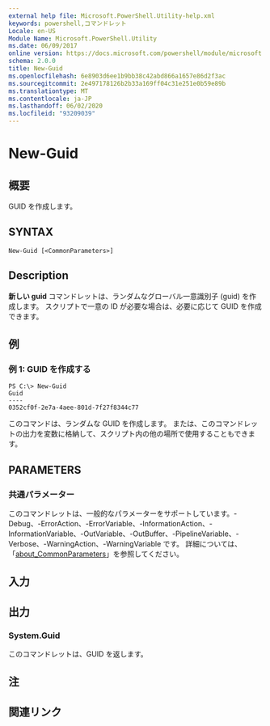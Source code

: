 ```yaml
---
external help file: Microsoft.PowerShell.Utility-help.xml
keywords: powershell,コマンドレット
Locale: en-US
Module Name: Microsoft.PowerShell.Utility
ms.date: 06/09/2017
online version: https://docs.microsoft.com/powershell/module/microsoft.powershell.utility/new-guid?view=powershell-5.1&WT.mc_id=ps-gethelp
schema: 2.0.0
title: New-Guid
ms.openlocfilehash: 6e8903d6ee1b9bb38c42abd866a1657e86d2f3ac
ms.sourcegitcommit: 2e497178126b2b33a169ff04c31e251e0b59e89b
ms.translationtype: MT
ms.contentlocale: ja-JP
ms.lasthandoff: 06/02/2020
ms.locfileid: "93209039"
---
```

# New-Guid

## 概要
GUID を作成します。

## SYNTAX

```
New-Guid [<CommonParameters>]
```

## Description
**新しい guid** コマンドレットは、ランダムなグローバル一意識別子 (guid) を作成します。
スクリプトで一意の ID が必要な場合は、必要に応じて GUID を作成できます。

## 例

### 例 1: GUID を作成する

```
PS C:\> New-Guid
Guid
----
0352cf0f-2e7a-4aee-801d-7f27f8344c77
```

このコマンドは、ランダムな GUID を作成します。
または、このコマンドレットの出力を変数に格納して、スクリプト内の他の場所で使用することもできます。

## PARAMETERS

### 共通パラメーター
このコマンドレットは、一般的なパラメーターをサポートしています。-Debug、-ErrorAction、-ErrorVariable、-InformationAction、-InformationVariable、-OutVariable、-OutBuffer、-PipelineVariable、-Verbose、-WarningAction、-WarningVariable です。 詳細については、「[about_CommonParameters](../Microsoft.PowerShell.Core/About/about_CommonParameters.md)」を参照してください。

## 入力

## 出力

### System.Guid
このコマンドレットは、GUID を返します。

## 注

## 関連リンク
